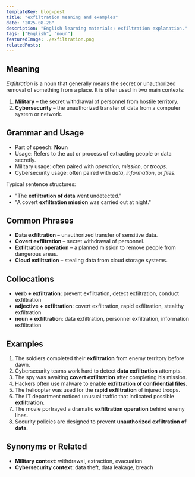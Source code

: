 ```yaml
---
templateKey: blog-post
title: "exfiltration meaning and examples"
date: "2025-08-28"
description: "English learning materials; exfiltration explanation."
tags: ["English", "noun"]
featuredImage: ./exfiltration.png
relatedPosts:
---
```


## Meaning

_Exfiltration_ is a noun that generally means the secret or unauthorized removal of something from a place.
It is often used in two main contexts:

1. **Military** – the secret withdrawal of personnel from hostile territory.
2. **Cybersecurity** – the unauthorized transfer of data from a computer system or network.

## Grammar and Usage

- Part of speech: **Noun**
- Usage: Refers to the act or process of extracting people or data secretly.
- Military usage: often paired with _operation_, _mission_, or _troops_.
- Cybersecurity usage: often paired with _data_, _information_, or _files_.

Typical sentence structures:

- "The **exfiltration of data** went undetected."
- "A covert **exfiltration mission** was carried out at night."

## Common Phrases

- **Data exfiltration** – unauthorized transfer of sensitive data.
- **Covert exfiltration** – secret withdrawal of personnel.
- **Exfiltration operation** – a planned mission to remove people from dangerous areas.
- **Cloud exfiltration** – stealing data from cloud storage systems.

## Collocations

- **verb + exfiltration**: prevent exfiltration, detect exfiltration, conduct exfiltration
- **adjective + exfiltration**: covert exfiltration, rapid exfiltration, stealthy exfiltration
- **noun + exfiltration**: data exfiltration, personnel exfiltration, information exfiltration

## Examples

1. The soldiers completed their **exfiltration** from enemy territory before dawn.
2. Cybersecurity teams work hard to detect **data exfiltration** attempts.
3. The spy was awaiting **covert exfiltration** after completing his mission.
4. Hackers often use malware to enable **exfiltration of confidential files**.
5. The helicopter was used for the **rapid exfiltration** of injured troops.
6. The IT department noticed unusual traffic that indicated possible **exfiltration**.
7. The movie portrayed a dramatic **exfiltration operation** behind enemy lines.
8. Security policies are designed to prevent **unauthorized exfiltration of data**.

## Synonyms or Related

- **Military context**: withdrawal, extraction, evacuation
- **Cybersecurity context**: data theft, data leakage, breach
